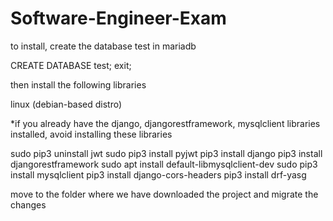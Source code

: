 # Software-Engineer-Exam
to install, create the database test in mariadb

CREATE DATABASE test;
exit;

then install the following libraries

linux (debian-based distro)

*if you already have the django, djangorestframework, mysqlclient libraries installed, avoid installing these libraries

sudo pip3 uninstall jwt
sudo pip3 install pyjwt
pip3 install django
pip3 install djangorestframework
sudo apt install default-libmysqlclient-dev
sudo pip3 install mysqlclient
pip3 install django-cors-headers
pip3 install drf-yasg

move to the folder where we have downloaded the project and migrate the changes





